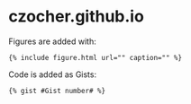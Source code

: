 # czocher.github.io

Figures are added with:
```
{% include figure.html url="" caption="" %}
```

Code is added as Gists:
```
{% gist #Gist number# %}
```


